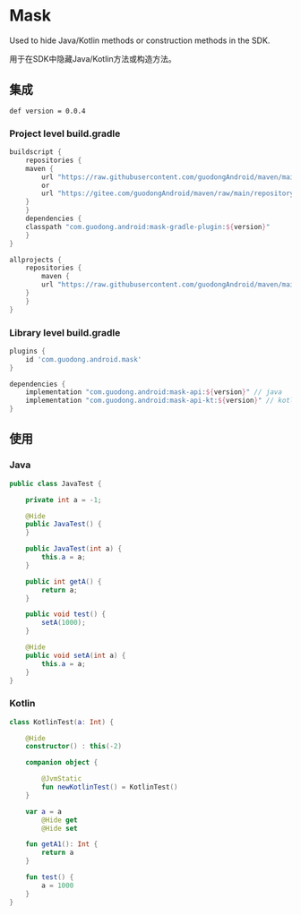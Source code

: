 # Mask

Used to hide Java/Kotlin methods or construction methods in the SDK.

用于在SDK中隐藏Java/Kotlin方法或构造方法。

## 集成

`def version = 0.0.4`

### Project level build.gradle

```groovy
buildscript {
    repositories {
	maven {
	    url "https://raw.githubusercontent.com/guodongAndroid/maven/main/repository/"
        or
        url "https://gitee.com/guodongAndroid/maven/raw/main/repository/"
	}
    }
    dependencies {
	classpath "com.guodong.android:mask-gradle-plugin:${version}"
    }
}

allprojects {
    repositories {
    	maven {
	    url "https://raw.githubusercontent.com/guodongAndroid/maven/main/repository/"
	}
    }
}
```

### Library level build.gradle

```groovy
plugins {
    id 'com.guodong.android.mask'
}

dependencies {
    implementation "com.guodong.android:mask-api:${version}" // java
    implementation "com.guodong.android:mask-api-kt:${version}" // kotlin
}
```

## 使用

### Java

```java
public class JavaTest {

    private int a = -1;

    @Hide
    public JavaTest() {
    }

    public JavaTest(int a) {
        this.a = a;
    }

    public int getA() {
        return a;
    }

    public void test() {
        setA(1000);
    }

    @Hide
    public void setA(int a) {
        this.a = a;
    }
}
```

### Kotlin

```kotlin
class KotlinTest(a: Int) {

    @Hide
    constructor() : this(-2)

    companion object {

        @JvmStatic
        fun newKotlinTest() = KotlinTest()
    }

    var a = a
        @Hide get
        @Hide set

    fun getA1(): Int {
        return a
    }

    fun test() {
        a = 1000
    }
}
```

